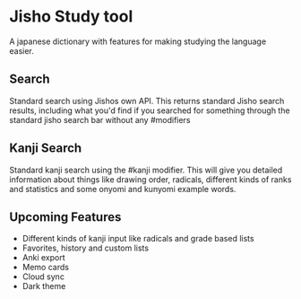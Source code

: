 # Jisho Study tool

A japanese dictionary with features for making studying the language easier.

## Search

Standard search using Jishos own API. This returns standard Jisho search results, including what you'd find if you searched for something through the standard jisho search bar without any #modifiers

## Kanji Search

Standard kanji search using the #kanji modifier. This will give you detailed information about things like drawing order, radicals, different kinds of ranks and statistics and some onyomi and kunyomi example words.

## Upcoming Features

* Different kinds of kanji input like radicals and grade based lists
* Favorites, history and custom lists
* Anki export
* Memo cards
* Cloud sync
* Dark theme
